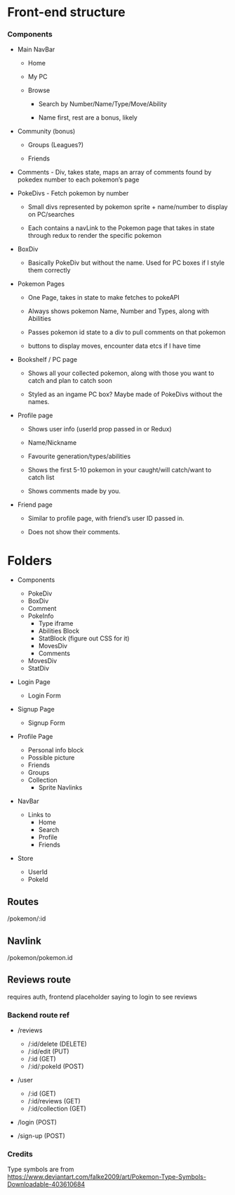 # Front-end structure

### Components
- Main NavBar

	- Home

	- My PC

	- Browse

		- Search by Number/Name/Type/Move/Ability

		- Name first, rest are a bonus, likely

- Community (bonus)

	- Groups (Leagues?)

	- Friends

- Comments - Div, takes state, maps an array of comments found by pokedex number to each pokemon’s page

- PokeDivs - Fetch pokemon by number

	- Small divs represented by pokemon sprite + name/number to display on PC/searches

	- Each contains a navLink to the Pokemon page that takes in state through redux to render the specific pokemon

- BoxDiv

	- Basically PokeDiv but without the name. Used for PC boxes if I style them correctly

- Pokemon Pages

	- One Page, takes in state to make fetches to pokeAPI

	- Always shows pokemon Name, Number and Types, along with Abilities

	- Passes pokemon id state to a div to pull comments on that pokemon

	- buttons to display moves, encounter data etcs if I have time

- Bookshelf / PC page

	- Shows all your collected pokemon, along with those you want to catch and plan to catch soon

	- Styled as an ingame PC box? Maybe made of PokeDivs without the names.

- Profile page

	- Shows user info (userId prop passed in or Redux)

	- Name/Nickname

	- Favourite generation/types/abilities

	- Shows the first 5-10 pokemon in your caught/will catch/want to catch list

	- Shows comments made by you.

- Friend page

	- Similar to profile page, with friend’s user ID passed in.

	- Does not show their comments.


# Folders

- Components
   - PokeDiv
   - BoxDiv
   - Comment
   - PokeInfo
     - Type iframe
     - Abilities Block
     - StatBlock (figure out CSS for it)
     - MovesDiv
     - Comments
   - MovesDiv
   - StatDiv

- Login Page
  - Login Form

- Signup Page
  - Signup Form


- Profile Page
  - Personal info block
  - Possible picture
  - Friends
  - Groups
  - Collection
    - Sprite Navlinks


- NavBar
  - Links to
    - Home
    - Search
    - Profile
    - Friends


- Store
  - UserId
  - PokeId



## Routes
/pokemon/:id

## Navlink
/pokemon/pokemon.id


## Reviews route
requires auth, frontend placeholder saying to login to see reviews


### Backend route ref

- /reviews
  - /:id/delete (DELETE)
  - /:id/edit (PUT)
  - /:id (GET)
  - /:id/:pokeId (POST)

- /user
  - /:id (GET)
  - /:id/reviews (GET)
  - /:id/collection (GET)

- /login (POST)
- /sign-up (POST)


### Credits
Type symbols are from https://www.deviantart.com/falke2009/art/Pokemon-Type-Symbols-Downloadable-403610684
